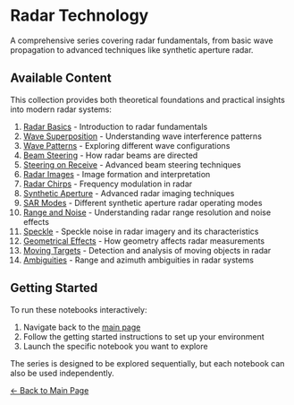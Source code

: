 # Radar Technology

A comprehensive series covering radar fundamentals, from basic wave propagation to advanced techniques like synthetic aperture radar.

## Available Content

This collection provides both theoretical foundations and practical insights into modern radar systems:

1. [Radar Basics](01_Radar_Basics.ipynb) - Introduction to radar fundamentals
2. [Wave Superposition](02_Wave_Superposition.ipynb) - Understanding wave interference patterns
3. [Wave Patterns](03_Wave_Patterns.ipynb) - Exploring different wave configurations
4. [Beam Steering](04_Beam_Steering.ipynb) - How radar beams are directed
5. [Steering on Receive](05_Steering_on_Receive.ipynb) - Advanced beam steering techniques
6. [Radar Images](06_Radar_Images.ipynb) - Image formation and interpretation
7. [Radar Chirps](07_Radar_Chirps.ipynb) - Frequency modulation in radar
8. [Synthetic Aperture](08_Synthetic_Aperture.ipynb) - Advanced radar imaging techniques
9. [SAR Modes](09_SAR_Modes.ipynb) - Different synthetic aperture radar operating modes
10. [Range and Noise](10_Range_and_Noise.ipynb) - Understanding radar range resolution and noise effects
11. [Speckle](11_Speckle.ipynb) - Speckle noise in radar imagery and its characteristics
12. [Geometrical Effects](12_Geometrical_Effects.ipynb) - How geometry affects radar measurements
13. [Moving Targets](13_Moving_Targets.ipynb) - Detection and analysis of moving objects in radar
14. [Ambiguities](14_Ambiguities.ipynb) - Range and azimuth ambiguities in radar systems

## Getting Started

To run these notebooks interactively:

1. Navigate back to the [main page](../README.md)
2. Follow the getting started instructions to set up your environment
3. Launch the specific notebook you want to explore

The series is designed to be explored sequentially, but each notebook can also be used independently.

[← Back to Main Page](../README.md)
